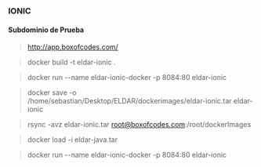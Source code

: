 ### IONIC

#### Subdominio de Prueba

> http://app.boxofcodes.com/

> docker build -t eldar-ionic .

> docker run --name eldar-ionic-docker -p 8084:80 eldar-ionic

> docker save -o /home/sebastian/Desktop/ELDAR/dockerimages/eldar-ionic.tar eldar-ionic

> rsync -avz eldar-ionic.tar root@boxofcodes.com:/root/dockerImages

> docker load -i eldar-java.tar

> docker run --name eldar-ionic-docker -p 8084:80 eldar-ionic

